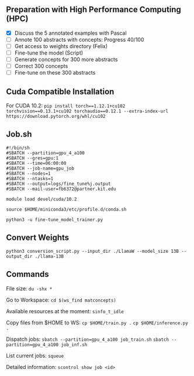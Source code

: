 ## Preparation with High Performance Computing (HPC)

- [x] Discuss the 5 annotated examples with Pascal
- [ ] Annote 100 abstracts with concepts: Progress 40/100
- [ ] Get access to weights directory (Felix)
- [ ] Fine-tune the model (Script)
- [ ] Generate concepts for 300 more abstracts
- [ ] Correct 300 concepts
- [ ] Fine-tune on these 300 abstracts

## Cuda Compatible Installation

For CUDA 10.2:
`pip install torch==1.12.1+cu102 torchvision==0.13.1+cu102 torchaudio==0.12.1 --extra-index-url https://download.pytorch.org/whl/cu102`

## Job.sh

```
#!/bin/sh
​#SBATCH --partition=gpu_4_a100
#SBATCH --gres=gpu:1
#SBATCH --time=06:00:00
#SBATCH --job-name=gpu_job
#SBATCH --nodes=1
#SBATCH --ntasks=1
#SBATCH --output=logs/fine_tune%j.output
#SBATCH --mail-user=fb6372@partner.kit.edu
​
module load devel/cuda/10.2
​
source $HOME/miniconda3/etc/profile.d/conda.sh
​
python3 -u fine-tune_model_trainer.py
```

## Convert Weights

`python3 conversion_script.py --input_dir ./LlamaW --model_size 13B --output_dir ./llama-13B`

## Commands

File size:
`du -shx *`

Go to Workspace:
`cd $(ws_find matconcepts)`

Available resources at the moment:
`sinfo_t_idle`

Copy files from $HOME to WS:
`cp $HOME/train.py .`
`cp $HOME/inference.py .`

Dispatch jobs:
`sbatch --partition=gpu_4_a100 job_train.sh`
`sbatch --partition=gpu_4_a100 job_inf.sh`

List current jobs:
`squeue`

Detailed information:
`scontrol show job <id>`
